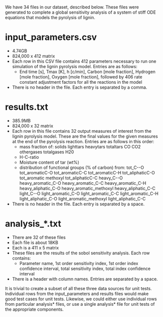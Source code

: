 We have 34 files in our dataset, described below.  These files were generated to complete a global sensitivity analysis of a system of stiff ODE equations that models the pyrolysis of lignin.

# input_parameters.csv
-  4.74GB
-  824,000 x 412 matrix
-  Each row in this CSV file contains 412 parameters necessary to run one simulation of the lignin pyrolysis model.  Entries are as follows:
    -  End time [s], Tmax [K], h [c/min], Carbon [mole fraction], Hydrogen [mole fraction], Oxygen [mole fraction], followed by 406 rate constant adjustment factors for all the reactions in the model
-  There is no header in the file.  Each entry is separated by a comma. 

# results.txt
-  385.9MB
-  824,000 x 32 matrix
-  Each row in this file contains 32 output measures of interest from the lignin pyrolysis model.  These are the final values for the given measures at the end of the pyrolysis reaction.  Entries are as follows in this order:
    - mass fraction of: solids lighttars heavytars totaltars CO CO2 othergases totalgases H20 
    - H-C-ratio
    - Moisture content of tar (wt%) 
    - distribution of functional groups (% of carbon) from: tot_C--O tot_aromaticC-O tot_aromaticC-C tot_aromaticC-H tot_aliphaticC-O tot_aromatic methoxyl tot_aliphaticC-C heavy_C--O heavy_aromatic_C-O heavy_aromatic_C-C heavy_aromatic_C-H heavy_aliphatic_C-O heavy_aromatic_methoxyl heavy_aliphatic_C-C light_C--O light_aromatic_C-O light_aromatic_C-C light_aromatic_C-H light_aliphatic_C-O light_aromatic_methoxyl light_aliphatic_C-C 
-  There is no header in the file.  Each entry is separated by a space.

# analysis_*.txt
-  There are 32 of these files
-  Each file is about 18KB
-  Each is a 411 x 5 matrix
-  These files are the results of the sobol sensitivity analysis.  Each row contains:
    -  Parameter name, 1st order sensitivity index, 1st order index confidence interval, total sensitivity index, total index confidence interval
-  There is a header with column names.  Entries are separated by a space.



It is trivial to create a subset of all these three data sources for unit tests.  Individual rows from the input_parameters and results files would make good test cases for unit tests.  Likewise, we could either use individual rows from particular analysis* files, or use a single analysis* file for unit tests of the appropriate components.
